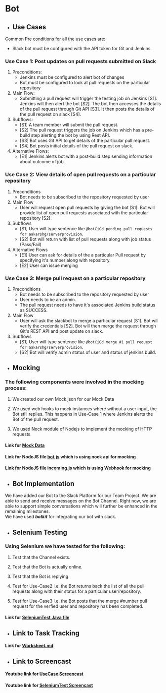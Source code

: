 # Bot

* ## Use Cases
Common Pre conditions for all the use cases are:
  * Slack bot must be configured with the API token for Git and Jenkins.
  
### Use Case 1: Post updates on pull requests submitted on Slack
1. Preconditions:
   * Jenkins must be configured to alert bot of changes
   * Bot must be configured to look at pull requests on the particular repository
2. Main Flow:
   * Submitting a pull request will trigger the testing job on Jenkins [S1]. Jenkins will then alert the bot [S2]. The bot then accesses the details of the pull request through Git API [S3]. It then posts the details of the pull request on slack [S4].
3. Subflows:
    * [S1] A team member will submit the pull request.
    * [S2] The pull request triggers the job on Jenkins which has a pre-build step alerting the bot by using Rest API.
    * [S3] Bot uses Git API to get details of the particular pull request.
    * [S4] Bot posts initial details of the pull request on slack.
4. Alternative Flows:
    * [E1] Jenkins alerts bot with a post-build step sending information about outcome of job.
    
### Use Case 2: View details of open pull requests on a particular repository

1. Preconditions
   * Bot needs to be subscribed to the repository requested by user
2. Main Flow
   * User will request open pull requests by giving the bot  [S1]. Bot will provide list of open pull requests associated with the particular repository [S2].
3. Subflows
   * [S1] User will type sentence like `@botCiCd pending pull requests for aakarshg/serverprovision`.
   * [S2] Bot will return with list of pull requests along with job status (Pass/Fail)
4. Alternative Flows
   * [E1] User can ask for details of the a particular Pull request by specifying it's number along with repository. 
   * [E2] User can issue merging 
    
### Use Case 3: Merge pull request on a particular repository

1. Preconditions
   * Bot needs to be subscribed to the repository requested by user
   * User needs to be an admin. 
   * The pull request needs to have it's associated Jenkins build status as SUCCESS. 
2. Main Flow
   * User will ask the slackbot to merge a particular request [S1]. Bot will verify the credentials [S2]. Bot will then merge the request through Git's REST API and post update on slack.
3. Subflows
   * [S1] User will type sentence like `@botCiCd merge #1 pull request for aakarshg/serverprovision`.
   * [S2] Bot will verify admin status of user and status of jenkins build.

* ## Mocking

### The following components were involved in the mocking process:

1. We created our own Mock.json for our Mock Data

2. We used web hooks to mock instances where without a user input, the Bot still replies. This happens in Use-Case 1 where Jenkins alerts the Bot of the pull request.

3. We used Nock module of Nodejs to implement the mocking of HTTP requests.

#### Link for [Mock Data](https://github.ncsu.edu/ssrivas8/CSC510Project/blob/master/bot/mock.json)
#### Link for NodeJS file [bot.js](https://github.ncsu.edu/ssrivas8/CSC510Project/blob/master/bot/bot.js) which is using nock api for mocking
#### Link for NodeJS file [incoming.js](https://github.ncsu.edu/ssrivas8/CSC510Project/blob/master/bot/incoming.js) which is using Webhook for mocking


* ## Bot Implementation

We have added our Bot to the Slack Platform for our Team Project. We are able to send and receive messages on the Bot Channel. Right now, we are able to support simple conversations which will further be enhanced in the remaining milestones.</br>
We have used **_botkit_** for integrating our bot with slack.

* ## Selenium Testing

### Using Selenium we have tested for the following:

1. Test that the Channel exists.

2. Test that the Bot is actually online.

3. Test that the Bot is replying.

4. Test for Use-Case2 i.e. the Bot returns back the list of all the pull requests along with their status for a particular user/repository.

5. Test for Use-Case3 i.e. the Bot posts that the merge #number pull request for the verfied user and repository has been completed.

#### Link for [SeleniumTest Java file](https://github.ncsu.edu/ssrivas8/CSC510Project/blob/master/test/SeleniumTests/src/test/java/com/se/SeleniumTest.java)

* ## Link to Task Tracking
#### Link for [Worksheet.md](https://github.ncsu.edu/ssrivas8/CSC510Project/blob/master/WORKSHEET.md)

* ## Link to Screencast
#### Youtube link for [UseCase Screencast](https://youtu.be/Aar2CXXPN_8)
#### Youtube link for [SeleniumTest Screencast](https://youtu.be/xW2NwHLRoYU)

